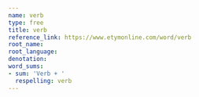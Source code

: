 ```yaml
---
name: verb
type: free
title: verb
reference_link: https://www.etymonline.com/word/verb
root_name: 
root_language: 
denotation: 
word_sums:
- sum: 'Verb + '
  respelling: verb
---
```

